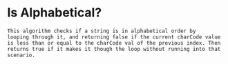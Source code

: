 # Is Alphabetical?
	This algorithm checks if a string is in alphabetical order by
	looping through it, and returning false if the current charCode value
	is less than or equal to the charCode val of the previous index. Then
	returns true if it makes it though the loop without running into that scenario.